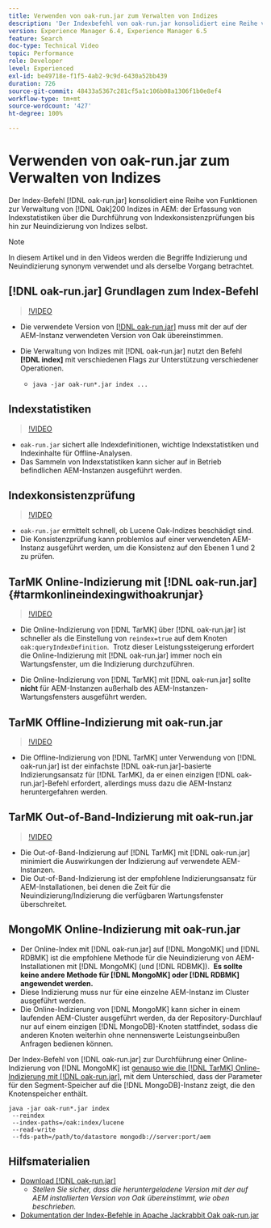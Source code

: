 ```yaml
---
title: Verwenden von oak-run.jar zum Verwalten von Indizes
description: 'Der Indexbefehl von oak-run.jar konsolidiert eine Reihe von Funktionen zur Verwaltung von Oak-Indizes in AEM: der Erfassung von Indexstatistiken, der Durchführung von Indexkonsistenzprüfungen und der Neuindizierung/Indizierung von Indizes selbst.'
version: Experience Manager 6.4, Experience Manager 6.5
feature: Search
doc-type: Technical Video
topic: Performance
role: Developer
level: Experienced
exl-id: be49718e-f1f5-4ab2-9c9d-6430a52bb439
duration: 726
source-git-commit: 48433a5367c281cf5a1c106b08a1306f1b0e8ef4
workflow-type: tm+mt
source-wordcount: '427'
ht-degree: 100%

---
```


# Verwenden von oak-run.jar zum Verwalten von Indizes

Der Index-Befehl [!DNL oak-run.jar] konsolidiert eine Reihe von Funktionen zur Verwaltung von [!DNL Oak]200 Indizes in AEM: der Erfassung von Indexstatistiken über die Durchführung von Indexkonsistenzprüfungen bis hin zur Neuindizierung von Indizes selbst.

>[!NOTE]
>
>In diesem Artikel und in den Videos werden die Begriffe Indizierung und Neuindizierung synonym verwendet und als derselbe Vorgang betrachtet.

## [!DNL oak-run.jar] Grundlagen zum Index-Befehl

>[!VIDEO](https://video.tv.adobe.com/v/21475?quality=12&learn=on)

* Die verwendete Version von [[!DNL oak-run.jar]](https://repository.apache.org/service/local/artifact/maven/redirect?r=releases&amp;g=org.apache.jackrabbit&amp;a=oak-run&amp;v=1.8.0) muss mit der auf der AEM-Instanz verwendeten Version von Oak übereinstimmen.
* Die Verwaltung von Indizes mit [!DNL oak-run.jar] nutzt den Befehl **[!DNL index]** mit verschiedenen Flags zur Unterstützung verschiedener Operationen.

   * `java -jar oak-run*.jar index ...`

## Indexstatistiken

>[!VIDEO](https://video.tv.adobe.com/v/21477?quality=12&learn=on)

* `oak-run.jar` sichert alle Indexdefinitionen, wichtige Indexstatistiken und Indexinhalte für Offline-Analysen. 
* Das Sammeln von Indexstatistiken kann sicher auf in Betrieb befindlichen AEM-Instanzen ausgeführt werden.

## Indexkonsistenzprüfung

>[!VIDEO](https://video.tv.adobe.com/v/21476?quality=12&learn=on)

* `oak-run.jar` ermittelt schnell, ob Lucene Oak-Indizes beschädigt sind.
* Die Konsistenzprüfung kann problemlos auf einer verwendeten AEM-Instanz ausgeführt werden, um die Konsistenz auf den Ebenen 1 und 2 zu prüfen.

## TarMK Online-Indizierung mit [!DNL oak-run.jar] {#tarmkonlineindexingwithoakrunjar}

>[!VIDEO](https://video.tv.adobe.com/v/21479?quality=12&learn=on)

* Die Online-Indizierung von [!DNL TarMK] über [!DNL oak-run.jar] ist schneller als die Einstellung von `reindex=true` auf dem Knoten `oak:queryIndexDefinition`.  Trotz dieser Leistungssteigerung erfordert die Online-Indizierung mit [!DNL oak-run.jar] immer noch ein Wartungsfenster, um die Indizierung durchzuführen.

* Die Online-Indizierung von [!DNL TarMK] mit [!DNL oak-run.jar] sollte **nicht** für AEM-Instanzen außerhalb des AEM-Instanzen-Wartungsfensters ausgeführt werden.

## TarMK Offline-Indizierung mit oak-run.jar

>[!VIDEO](https://video.tv.adobe.com/v/21478?quality=12&learn=on)

* Die Offline-Indizierung von [!DNL TarMK] unter Verwendung von [!DNL oak-run.jar] ist der einfachste [!DNL oak-run.jar]-basierte Indizierungsansatz für [!DNL TarMK], da er einen einzigen [!DNL oak-run.jar]-Befehl erfordert, allerdings muss dazu die AEM-Instanz heruntergefahren werden.

## TarMK Out-of-Band-Indizierung mit oak-run.jar

>[!VIDEO](https://video.tv.adobe.com/v/21480?quality=12&learn=on)

* Die Out-of-Band-Indizierung auf [!DNL TarMK] mit [!DNL oak-run.jar] minimiert die Auswirkungen der Indizierung auf verwendete AEM-Instanzen.
* Die Out-of-Band-Indizierung ist der empfohlene Indizierungsansatz für AEM-Installationen, bei denen die Zeit für die Neuindizierung/Indizierung die verfügbaren Wartungsfenster überschreitet.

## MongoMK Online-Indizierung mit oak-run.jar

* Der Online-Index mit [!DNL oak-run.jar] auf [!DNL MongoMK] und [!DNL RDBMK] ist die empfohlene Methode für die Neuindizierung von AEM-Installationen mit [!DNL MongoMK] (und [!DNL RDBMK]).  **Es sollte keine andere Methode für [!DNL MongoMK] oder [!DNL RDBMK] angewendet werden.**
* Diese Indizierung muss nur für eine einzelne AEM-Instanz im Cluster ausgeführt werden.
* Die Online-Indizierung von [!DNL MongoMK] kann sicher in einem laufenden AEM-Cluster ausgeführt werden, da der Repository-Durchlauf nur auf einem einzigen [!DNL MongoDB]-Knoten stattfindet, sodass die anderen Knoten weiterhin ohne nennenswerte Leistungseinbußen Anfragen bedienen können.

Der Index-Befehl von [!DNL oak-run.jar] zur Durchführung einer Online-Indizierung von [!DNL MongoMK] ist [genauso wie die [!DNL TarMK] Online-Indizierung mit [!DNL oak-run.jar]](#tarmkonlineindexingwithoakrunjar), mit dem Unterschied, dass der Parameter für den Segment-Speicher auf die [!DNL MongoDB]-Instanz zeigt, die den Knotenspeicher enthält.

```
java -jar oak-run*.jar index
 --reindex
 --index-paths=/oak:index/lucene
 --read-write
 --fds-path=/path/to/datastore mongodb://server:port/aem
```

## Hilfsmaterialien

* [Download [!DNL oak-run.jar]](https://repository.apache.org/#nexus-search;gav~org.apache.jackrabbit~oak-run~~~~kw,versionexpand)
   * *Stellen Sie sicher, dass die heruntergeladene Version mit der auf AEM installierten Version von Oak übereinstimmt, wie oben beschrieben.*
* [Dokumentation der Index-Befehle in Apache Jackrabbit Oak oak-run.jar ](Https://jackrabbit.apache.org/oak/docs/query/oak-run-indexing.html)
